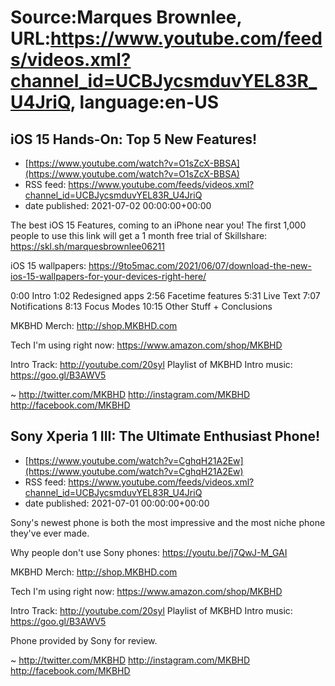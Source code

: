 # Source:Marques Brownlee, URL:https://www.youtube.com/feeds/videos.xml?channel_id=UCBJycsmduvYEL83R_U4JriQ, language:en-US

## iOS 15 Hands-On: Top 5 New Features!
 - [https://www.youtube.com/watch?v=O1sZcX-BBSA](https://www.youtube.com/watch?v=O1sZcX-BBSA)
 - RSS feed: https://www.youtube.com/feeds/videos.xml?channel_id=UCBJycsmduvYEL83R_U4JriQ
 - date published: 2021-07-02 00:00:00+00:00

The best iOS 15 Features, coming to an iPhone near you!
The first 1,000 people to use this link will get a 1 month free trial of Skillshare: https://skl.sh/marquesbrownlee06211

iOS 15 wallpapers: https://9to5mac.com/2021/06/07/download-the-new-ios-15-wallpapers-for-your-devices-right-here/

0:00 Intro
1:02 Redesigned apps
2:56 Facetime features
5:31 Live Text
7:07 Notifications
8:13 Focus Modes
10:15 Other Stuff + Conclusions

MKBHD Merch: http://shop.MKBHD.com

Tech I'm using right now: https://www.amazon.com/shop/MKBHD

Intro Track: http://youtube.com/20syl
Playlist of MKBHD Intro music: https://goo.gl/B3AWV5

~
http://twitter.com/MKBHD
http://instagram.com/MKBHD
http://facebook.com/MKBHD

## Sony Xperia 1 III: The Ultimate Enthusiast Phone!
 - [https://www.youtube.com/watch?v=CghqH21A2Ew](https://www.youtube.com/watch?v=CghqH21A2Ew)
 - RSS feed: https://www.youtube.com/feeds/videos.xml?channel_id=UCBJycsmduvYEL83R_U4JriQ
 - date published: 2021-07-01 00:00:00+00:00

Sony's newest phone is both the most impressive and the most niche phone they've ever made.

Why people don't use Sony phones: https://youtu.be/j7QwJ-M_GAI

MKBHD Merch: http://shop.MKBHD.com

Tech I'm using right now: https://www.amazon.com/shop/MKBHD

Intro Track: http://youtube.com/20syl
Playlist of MKBHD Intro music: https://goo.gl/B3AWV5

Phone provided by Sony for review.

~
http://twitter.com/MKBHD
http://instagram.com/MKBHD
http://facebook.com/MKBHD

